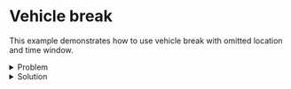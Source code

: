 # Vehicle break

This example demonstrates how to use vehicle break with omitted location and time window.

<details>
    <summary>Problem</summary><p>

```json
{{#include ../../../../../examples/data/pragmatic/basics/break.basic.problem.json}}
```

</p></details>

<details>
    <summary>Solution</summary><p>

```json
{{#include ../../../../../examples/data/pragmatic/basics/break.basic.solution.json}}
```

</p></details>
